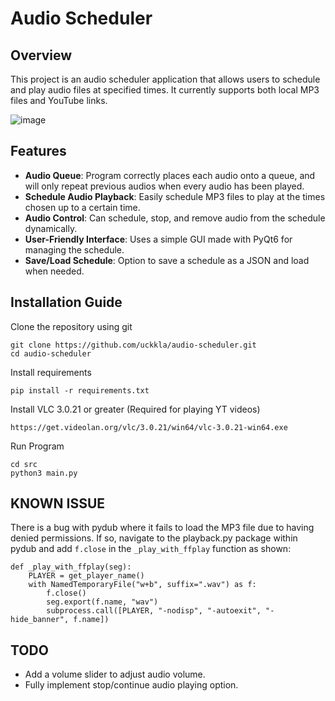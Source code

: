 # Audio Scheduler

## Overview
This project is an audio scheduler application that allows users to schedule and play audio files at specified times.
It currently supports both local MP3 files and YouTube links.

![image](https://github.com/uckkla/audio-scheduler/assets/135323891/1b6eb83a-676f-472e-adac-fa580390dae7)


## Features
- **Audio Queue**: Program correctly places each audio onto a queue, and will only repeat previous audios when every audio has been played.
- **Schedule Audio Playback**: Easily schedule MP3 files to play at the times chosen up to a certain time.
- **Audio Control**: Can schedule, stop, and remove audio from the schedule dynamically.
- **User-Friendly Interface**: Uses a simple GUI made with PyQt6 for managing the schedule.
- **Save/Load Schedule**: Option to save a schedule as a JSON and load when needed.

## Installation Guide
Clone the repository using git

```
git clone https://github.com/uckkla/audio-scheduler.git
cd audio-scheduler
```

Install requirements

```
pip install -r requirements.txt
```

Install VLC 3.0.21 or greater (Required for playing YT videos)
```
https://get.videolan.org/vlc/3.0.21/win64/vlc-3.0.21-win64.exe
```

Run Program

```
cd src
python3 main.py
```

## KNOWN ISSUE
There is a bug with pydub where it fails to load the MP3 file due to having denied permissions. If so, navigate to the playback.py package within pydub and add `f.close` in the `_play_with_ffplay` function as shown:

```
def _play_with_ffplay(seg):
    PLAYER = get_player_name()
    with NamedTemporaryFile("w+b", suffix=".wav") as f:
        f.close()
        seg.export(f.name, "wav")
        subprocess.call([PLAYER, "-nodisp", "-autoexit", "-hide_banner", f.name])
```

## TODO
- Add a volume slider to adjust audio volume.
- Fully implement stop/continue audio playing option.
